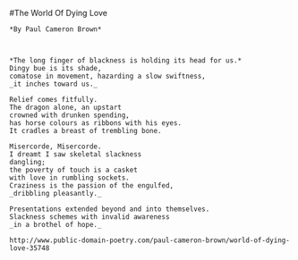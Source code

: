 
	
#The World Of Dying Love

    *By Paul Cameron Brown*



    *The long finger of blackness is holding its head for us.*
    Dingy bue is its shade,
    comatose in movement, hazarding a slow swiftness,
    _it inches toward us._

    Relief comes fitfully.
    The dragon alone, an upstart
    crowned with drunken spending,
    has horse colours as ribbons with his eyes.
    It cradles a breast of trembling bone.

    Misercorde, Misercorde.
    I dreamt I saw skeletal slackness
    dangling;
    the poverty of touch is a casket
    with love in rumbling sockets.
    Craziness is the passion of the engulfed,
    _dribbling pleasantly._

    Presentations extended beyond and into themselves.
    Slackness schemes with invalid awareness
    _in a brothel of hope._
    
    http://www.public-domain-poetry.com/paul-cameron-brown/world-of-dying-love-35748
